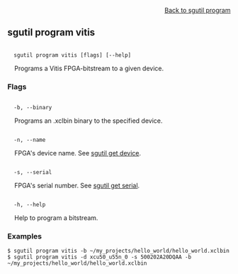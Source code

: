 <div id="readme" class="Box-body readme blob js-code-block-container">
<article class="markdown-body entry-content p-3 p-md-6" itemprop="text">
<p align="right">
<a href="https://github.com/fpgasystems/hacc/blob/main/CLI/docs/sgutil-program.md#sgutil-program">Back to sgutil program</a>
</p>

## sgutil program vitis

<code>
  sgutil program vitis [flags] [--help]
</code>
<p>
  &nbsp; &nbsp; Programs a Vitis FPGA-bitstream to a given device.
</p>

### Flags
<code>
  -b, --binary <string>
</code>
<p>
  &nbsp; &nbsp; Programs an .xclbin binary to the specified device.
</p>

<code>
  -n, --name <string>
</code>
<p>
  &nbsp; &nbsp; FPGA's device name. See <a href="https://github.com/fpgasystems/hacc/blob/main/CLI/docs/sgutil-get-device.md">sgutil get device</a>.
</p>

<code>
  -s, --serial <string>
</code>
<p>
  &nbsp; &nbsp; FPGA's serial number. See <a href="https://github.com/fpgasystems/hacc/blob/main/CLI/docs/sgutil-get-serial.md">sgutil get serial</a>.
</p>

<code>
  -h, --help <string>
</code>
<p>
  &nbsp; &nbsp; Help to program a bitstream.
</p>

### Examples
```
$ sgutil program vitis -b ~/my_projects/hello_world/hello_world.xclbin
$ sgutil program vitis -d xcu50_u55n_0 -s 500202A20DQAA -b ~/my_projects/hello_world/hello_world.xclbin
```